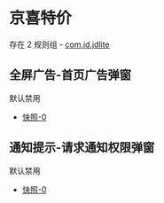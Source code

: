 # 京喜特价

存在 2 规则组 - [com.jd.jdlite](/src/apps/com.jd.jdlite.ts)

## 全屏广告-首页广告弹窗

默认禁用

- [快照-0](https://i.gkd.li/i/12727396)

## 通知提示-请求通知权限弹窗

默认禁用

- [快照-0](https://i.gkd.li/i/13062969)
